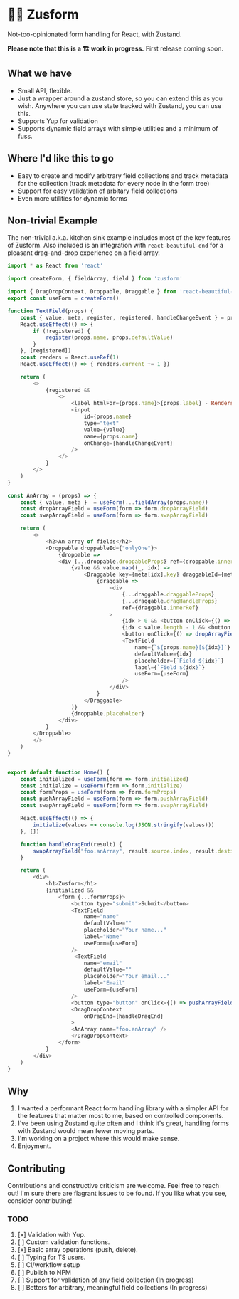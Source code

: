 
# 🐻‍❄️ Zusform
Not-too-opinionated form handling for React, with Zustand.

**Please note that this is a 🏗️  work in progress.**
First release coming soon.

## What we have
- Small API, flexible.
- Just a wrapper around a zustand store, so you can extend this as you wish. Anywhere you can use state tracked with Zustand, you can use this.
- Supports Yup for validation
- Supports dynamic field arrays with simple utilities and a minimum of fuss.

## Where I'd like this to go
- Easy to create and modify arbitrary field collections and track metadata for the collection (track metadata for every node in the form tree)
- Support for easy validation of arbitary field collections
- Even more utilities for dynamic forms

## Non-trivial Example
The non-trivial a.k.a. kitchen sink example includes most of the key features of Zusform. Also included is an integration with `react-beautiful-dnd` for a pleasant drag-and-drop experience on a field array.

```js
import * as React from 'react'

import createForm, { fieldArray, field } from 'zusform'

import { DragDropContext, Droppable, Draggable } from 'react-beautiful-dnd';
export const useForm = createForm()

function TextField(props) {
    const { value, meta, register, registered, handleChangeEvent } = props.useForm(...field(props.name, props.defaultValue))
    React.useEffect(() => {
        if (!registered) {
            register(props.name, props.defaultValue)
        }
    }, [registered])
    const renders = React.useRef(1)
    React.useEffect(() => { renders.current += 1 })

    return (
        <>
            {registered &&
                <>
                    <label htmlFor={props.name}>{props.label} - Renders: {renders.current} </label>
                    <input
                        id={props.name}
                        type="text"
                        value={value}
                        name={props.name}
                        onChange={handleChangeEvent}
                    />
                </>
            }
        </>
    )
}

const AnArray = (props) => {
    const { value, meta }  = useForm(...fieldArray(props.name))
    const dropArrayField = useForm(form => form.dropArrayField)
    const swapArrayField = useForm(form => form.swapArrayField)

    return (
        <>
            <h2>An array of fields</h2>
            <Droppable droppableId={"onlyOne"}>
                {droppable =>
                <div {...droppable.droppableProps} ref={droppable.innerRef}>
                    {value && value.map((_, idx) =>
                        <Draggable key={meta[idx].key} draggableId={meta[idx].key} index={idx}>
                            {draggable =>
                                <div
                                    {...draggable.draggableProps}
                                    {...draggable.dragHandleProps}
                                    ref={draggable.innerRef}
                                >
                                    {idx > 0 && <button onClick={() => swapArrayField(props.name, idx, idx-1)}>Move Up</button>}
                                    {idx < value.length - 1 && <button onClick={() => swapArrayField(props.name, idx, idx+1)}>Move Down</button>}
                                    <button onClick={() => dropArrayField(props.name, idx)}>Delete this field</button>
                                    <TextField
                                        name={`${props.name}[${idx}]`}
                                        defaultValue={idx}
                                        placeholder={`Field ${idx}`}
                                        label={`Field ${idx}`}
                                        useForm={useForm}
                                    />
                                </div>
                            }
                        </Draggable>
                    )}
                    {droppable.placeholder}
                </div>
            }
        </Droppable>
        </>
    )
}


export default function Home() {
    const initialized = useForm(form => form.initialized)
    const initialize = useForm(form => form.initialize)
    const formProps = useForm(form => form.formProps)
    const pushArrayField = useForm(form => form.pushArrayField)
    const swapArrayField = useForm(form => form.swapArrayField)

    React.useEffect(() => {
        initialize(values => console.log(JSON.stringify(values)))
    }, [])

    function handleDragEnd(result) {
        swapArrayField("foo.anArray", result.source.index, result.destination.index)
    }

    return (
        <div>
            <h1>Zusform</h1>
            {initialized &&
                <form {...formProps}>
                    <button type="submit">Submit</button>
                    <TextField
                        name="name"
                        defaultValue=""
                        placeholder="Your name..."
                        label="Name"
                        useForm={useForm}
                    />
                     <TextField
                        name="email"
                        defaultValue=""
                        placeholder="Your email..."
                        label="Email"
                        useForm={useForm}
                    />
                    <button type="button" onClick={() => pushArrayField("foo.anArray")}>Add item.</button>
                    <DragDropContext
                        onDragEnd={handleDragEnd}
                    >
                    <AnArray name="foo.anArray" />
                    </DragDropContext>
                </form>
            }
        </div>
    )
}
```
## Why

1. I wanted a performant React form handling library with a simpler API for the features that matter most to me, based on controlled components.
2. I've been using Zustand quite often and I think it's great, handling forms with Zustand would mean fewer moving parts.
3. I'm working on a project where this would make sense.
4. Enjoyment.

## Contributing
Contributions and constructive criticism are welcome. Feel free to reach out!
I'm sure there are flagrant issues to be found. If you like what you see, consider contributing!

### TODO
1. [x] Validation with Yup.
2. [ ] Custom validation functions.
3. [x] Basic array operations (push, delete).
4. [ ] Typing for TS users.
5. [ ] CI/workflow setup
6. [ ] Publish to NPM
7. [ ] Support for validation of any field collection (In progress)
8. [ ] Betters for arbitrary, meaningful field collections (In progress)
